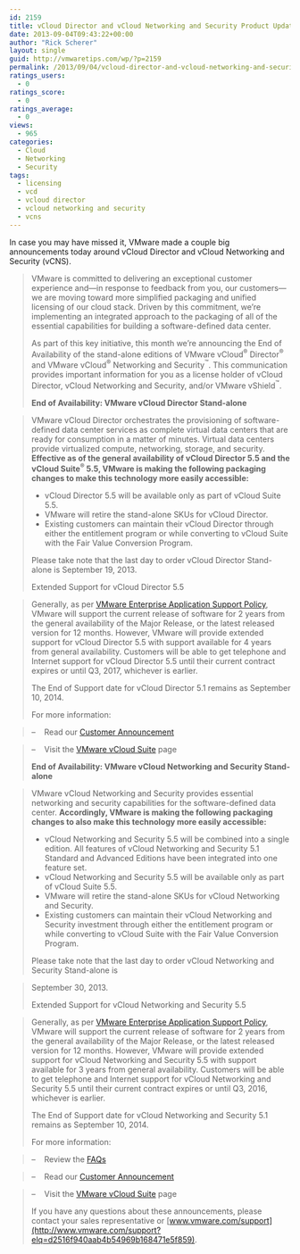 ```yaml
---
id: 2159
title: vCloud Director and vCloud Networking and Security Product Update
date: 2013-09-04T09:43:22+00:00
author: "Rick Scherer"
layout: single
guid: http://vmwaretips.com/wp/?p=2159
permalink: /2013/09/04/vcloud-director-and-vcloud-networking-and-security-product-update/
ratings_users:
  - 0
ratings_score:
  - 0
ratings_average:
  - 0
views:
  - 965
categories:
  - Cloud
  - Networking
  - Security
tags:
  - licensing
  - vcd
  - vcloud director
  - vcloud networking and security
  - vcns
---
```

In case you may have missed it, VMware made a couple big announcements today around vCloud Director and vCloud Networking and Security (vCNS).

> VMware is committed to delivering an exceptional customer experience and—in response to feedback from you, our customers—we are moving toward more simplified packaging and unified licensing of our cloud stack. Driven by this commitment, we&#8217;re implementing an integrated approach to the packaging of all of the essential capabilities for building a software-defined data center.
> 
> As part of this key initiative, this month we&#8217;re announcing the End of Availability of the stand-alone editions of VMware vCloud<sup>®</sup> Director<sup>®</sup> and VMware vCloud<sup>®</sup> Networking and Security<sup>™</sup>. This communication provides important information for you as a license holder of vCloud Director, vCloud Networking and Security, and/or VMware vShield<sup>™</sup>.
> 
> **End of Availability: VMware vCloud Director Stand-alone**
  
> VMware vCloud Director orchestrates the provisioning of software-defined data center services as complete virtual data centers that are ready for consumption in a matter of minutes. Virtual data centers provide virtualized compute, networking, storage, and security. **Effective as of the general availability of vCloud Director 5.5 and the vCloud Suite<sup>®</sup> 5.5, VMware is making the following packaging changes to make this technology more easily accessible:**
> 
>   * vCloud Director 5.5 will be available only as part of vCloud Suite 5.5.
>   * VMware will retire the stand-alone SKUs for vCloud Director.
>   * Existing customers can maintain their vCloud Director through either the entitlement program or while converting to vCloud Suite with the Fair Value Conversion Program.
> 
> Please take note that the last day to order vCloud Director Stand-alone is September 19, 2013.
> 
> Extended Support for vCloud Director 5.5
  
> Generally, as per <a href="http://www.vmware.com/support/policies/index.html?elq=d2516f940aab4b54969b168471e5f859" target="_blank">VMware Enterprise Application Support Policy</a>, VMware will support the current release of software for 2 years from the general availability of the Major Release, or the latest released version for 12 months. However, VMware will provide extended support for vCloud Director 5.5 with support available for 4 years from general availability. Customers will be able to get telephone and Internet support for vCloud Director 5.5 until their current contract expires or until Q3, 2017, whichever is earlier.
> 
> The End of Support date for vCloud Director 5.1 remains as September 10, 2014.
> 
> For more information:
  
> –    Read our <a href="http://app.connect.vmware.com/e/er?s=524&lid=29817&elq=d2516f940aab4b54969b168471e5f859" target="_blank">Customer Announcement</a>
  
> –    Visit the <a href="http://www.vmware.com/products/vcloud-suite/?elq=d2516f940aab4b54969b168471e5f859" target="_blank">VMware vCloud Suite</a> page
> 
> **End of Availability: VMware vCloud Networking and Security Stand-alone**
  
> VMware vCloud Networking and Security provides essential networking and security capabilities for the software-defined data center. **Accordingly, VMware is making the following packaging changes to also make this technology more easily accessible:** 
> 
>   * vCloud Networking and Security 5.5 will be combined into a single edition. All features of vCloud Networking and Security 5.1 Standard and Advanced Editions have been integrated into one feature set.
>   * vCloud Networking and Security 5.5 will be available only as part of vCloud Suite 5.5.
>   * VMware will retire the stand-alone SKUs for vCloud Networking and Security.
>   * Existing customers can maintain their vCloud Networking and Security investment through either the entitlement program or while converting to vCloud Suite with the Fair Value Conversion Program.
> 
> Please take note that the last day to order vCloud Networking and Security Stand-alone is
  
> September 30, 2013.
> 
> Extended Support for vCloud Networking and Security 5.5
  
> Generally, as per <a href="http://www.vmware.com/support/policies/index.html?elq=d2516f940aab4b54969b168471e5f859" target="_blank">VMware Enterprise Application Support Policy</a>, VMware will support the current release of software for 2 years from the general availability of the Major Release, or the latest released version for 12 months. However, VMware will provide extended support for vCloud Networking and Security 5.5 with support available for 3 years from general availability. Customers will be able to get telephone and Internet support for vCloud Networking and Security 5.5 until their current contract expires or until Q3, 2016, whichever is earlier.
> 
> The End of Support date for vCloud Networking and Security 5.1 remains as September 10, 2014.
> 
> For more information:
  
> –    Review the [FAQs](http://www.vmware.com/products/vcloud-network-security.html?elq=d2516f940aab4b54969b168471e5f859)
  
> –    Read our [Customer Announcement](http://app.connect.vmware.com/e/er?s=524&lid=29818&elq=d2516f940aab4b54969b168471e5f859)
  
> –    Visit the [VMware vCloud Suite](http://www.vmware.com/products/vcloud-suite/?elq=d2516f940aab4b54969b168471e5f859) page
> 
> If you have any questions about these announcements, please contact your sales representative or [www.vmware.com/support](http://www.vmware.com/support?elq=d2516f940aab4b54969b168471e5f859).